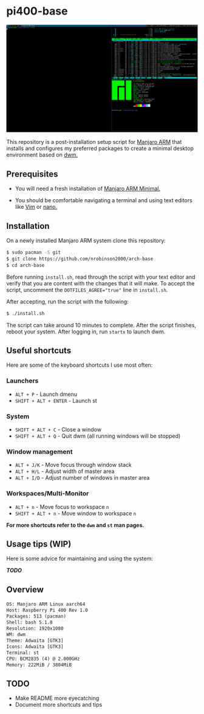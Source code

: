 # pi400-base
![](shots/1.png)

This repository is a post-installation setup script for [Manjaro
ARM](https://wiki.manjaro.org/index.php/Manjaro-ARM) that installs and
configures my preferred packages to create a minimal desktop environment based
on [dwm.](https://dwm.suckless.org)

## Prerequisites

- You will need a fresh installation of [Manjaro ARM
  Minimal.](https://manjaro.org/downloads/arm/raspberry-pi-4/arm8-raspberry-pi-4-minimal)

- You should be comfortable navigating a terminal and using text editors like
  [Vim](https://wiki.archlinux.org/index.php/Vim) or
  [nano.](https://wiki.archlinux.org/index.php/Nano)

## Installation

On a newly installed Manjaro ARM system clone this repository:

```bash
$ sudo pacman -S git
$ git clone https://github.com/nrobinson2000/arch-base
$ cd arch-base
```

Before running `install.sh`, read through the script with your text editor and
verify that you are content with the changes that it will make. To accept the
script, uncomment the `DOTFILES_AGREE="true"` line in `install.sh`.

After accepting, run the script with the following:

```bash
$ ./install.sh
```

The script can take around 10 minutes to complete. After the script finishes,
reboot your system. After logging in, run `startx` to launch dwm.

## Useful shortcuts

Here are some of the keyboard shortcuts I use most often:

### Launchers
- `ALT + P` - Launch dmenu
- `SHIFT + ALT + ENTER` - Launch st

### System
- `SHIFT + ALT + C` - Close a window
- `SHIFT + ALT + Q` - Quit dwm (all running windows will be stopped)

### Window management
- `ALT + J/K` - Move focus through window stack
- `ALT + H/L` - Adjust width of master area
- `ALT + I/D` - Adjust number of windows in master area

### Workspaces/Multi-Monitor
- `ALT + n` - Move focus to workspace `n`
- `SHIFT + ALT + n` - Move window to workspace `n`

**For more shortcuts refer to the `dwm` and `st` man pages.**

## Usage tips (WIP)

Here is some advice for maintaining and using the system:

***TODO***

## Overview

```
OS: Manjaro ARM Linux aarch64 
Host: Raspberry Pi 400 Rev 1.0 
Packages: 513 (pacman) 
Shell: bash 5.1.8 
Resolution: 1920x1080 
WM: dwm 
Theme: Adwaita [GTK3] 
Icons: Adwaita [GTK3] 
Terminal: st
CPU: BCM2835 (4) @ 2.000GHz 
Memory: 222MiB / 3804MiB 
```

## TODO
- Make README more eyecatching
- Document more shortcuts and tips

